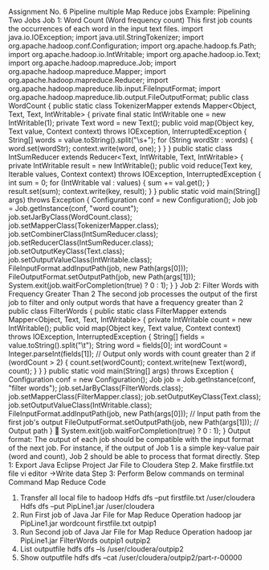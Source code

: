 


Assignment No. 6 
Pipeline multiple Map Reduce jobs 
Example: Pipelining Two Jobs 
Job 1: Word Count (Word frequency count) 
This first job counts the occurrences of each word in the input text files. 
import java.io.IOException; import 
java.util.StringTokenizer; 
import org.apache.hadoop.conf.Configuration; 
import org.apache.hadoop.fs.Path; 
import org.apache.hadoop.io.IntWritable; import 
org.apache.hadoop.io.Text; 
import org.apache.hadoop.mapreduce.Job; import 
org.apache.hadoop.mapreduce.Mapper; import 
org.apache.hadoop.mapreduce.Reducer; 
import org.apache.hadoop.mapreduce.lib.input.FileInputFormat; import 
org.apache.hadoop.mapreduce.lib.output.FileOutputFormat; 
public class WordCount { 
public static class TokenizerMapper extends Mapper<Object, Text, Text, 
IntWritable> { 
private final static IntWritable one = new IntWritable(1); 
private Text word = new Text(); 
public void map(Object key, Text value, Context context) throws 
IOException, InterruptedException { 
String[] words = value.toString().split("\\s+"); for 
(String wordStr : words) { 
word.set(wordStr); 
context.write(word, one); 
} 
} 
} 
public static class IntSumReducer extends Reducer<Text, IntWritable, Text, 
IntWritable> { 
private IntWritable result = new IntWritable(); 
public void reduce(Text key, Iterable<IntWritable> values, Context 
context) throws IOException, InterruptedException { 
int sum = 0; 
for (IntWritable val : values) { 
sum += val.get(); 
} 
result.set(sum); context.write(key, 
result); 
} 
} 
public static void main(String[] args) throws Exception { 
Configuration conf = new Configuration(); 
Job job = Job.getInstance(conf, "word count"); 
job.setJarByClass(WordCount.class); 
job.setMapperClass(TokenizerMapper.class); 
job.setCombinerClass(IntSumReducer.class); 
job.setReducerClass(IntSumReducer.class); 
job.setOutputKeyClass(Text.class); 
job.setOutputValueClass(IntWritable.class); 
FileInputFormat.addInputPath(job, new Path(args[0])); 
FileOutputFormat.setOutputPath(job, new Path(args[1])); 
System.exit(job.waitForCompletion(true) ? 0 : 1); 
} 
} 
Job 2: Filter Words with Frequency Greater Than 2 
The second job processes the output of the first job to filter and only 
output words that have a frequency greater than 2 
public class FilterWords { 
public static class FilterMapper extends Mapper<Object, Text, Text, 
IntWritable> { 
private IntWritable count = new IntWritable(); 
public void map(Object key, Text value, Context context) throws 
IOException, InterruptedException { 
String[] fields = value.toString().split("\t"); 
String word = fields[0]; 
int wordCount = Integer.parseInt(fields[1]); 
// Output only words with count greater than 2 if 
(wordCount > 2) { 
count.set(wordCount); context.write(new 
Text(word), count); 
} 
} 
} 
public static void main(String[] args) throws Exception { 
Configuration conf = new Configuration(); 
Job job = Job.getInstance(conf, "filter words"); 
job.setJarByClass(FilterWords.class); 
job.setMapperClass(FilterMapper.class); 
job.setOutputKeyClass(Text.class); 
job.setOutputValueClass(IntWritable.class); 
FileInputFormat.addInputPath(job, new Path(args[0])); // Input path 
from the first job's output 
FileOutputFormat.setOutputPath(job, new Path(args[1])); // Output 
path 
} 
 
System.exit(job.waitForCompletion(true) ? 0 : 1); 
} 
Output format: The output of each job should be compatible with the input format of the next 
job. For instance, if the output of Job 1 is a simple key-value pair (word and count), Job 2 
should be able to process that format directly. 
Step 1: Export Java Eclipse Project Jar File to Cloudera Step 2. Make firstfile.txt file vi 
editor ->Write data Step 3: Perform Below commands on terminal 
Command Map Reduce Code 
1) Transfer all local file to hadoop 
Hdfs dfs –put firstfile.txt /user/cloudera Hdfs 
dfs –put PipLine1.jar /user/cloudera 
2) Run First job of Java Jar File for Map Reduce Operation 
hadoop jar PipLine1.jar wordcount firstfile.txt outpip1 
3) Run Second job of Java Jar File for Map Reduce Operation 
hadoop jar PipLine1.jar FilterWords outpip1 outpip2 
4) List outputfile 
hdfs dfs –ls /user/cloudera/outpip2 
5) Show outputfile 
hdfs dfs –cat /user/cloudera/outpip2/part-r-00000
